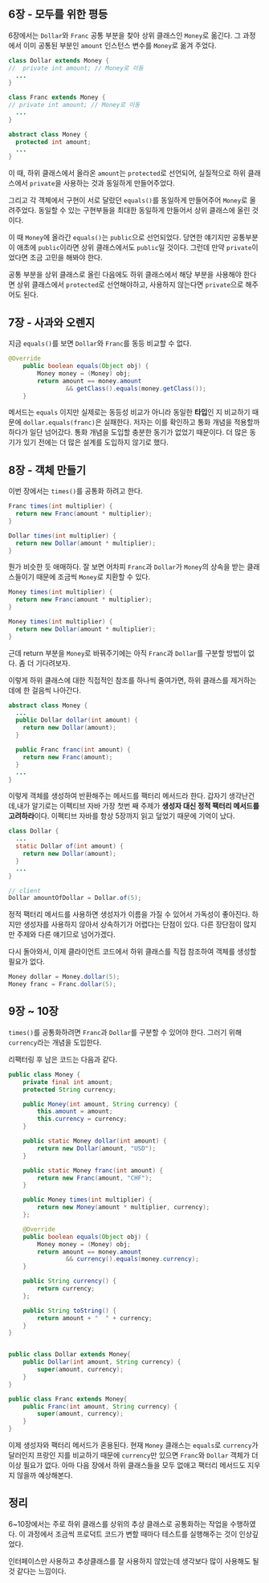 ## 6장 - 모두를 위한 평등
6장에서는 `Dollar`와 `Franc` 공통 부분을 찾아 상위 클래스인 `Money`로 옮긴다. 그 과정에서 이미 공통된 부분인 `amount` 인스턴스 변수를 `Money`로 옮겨 주었다.
```java
class Dollar extends Money {
//  private int amount; // Money로 이동
  ...
}

class Franc extends Money {
// private int amount; // Money로 이동
  ...
}

abstract class Money {
  protected int amount;
  ...
}
```
이 때, 하위 클래스에서 올라온 `amount`는 `protected`로 선언되어, 실질적으로 하위 클래스에서 `private`을 사용하는 것과 동일하게 만들어주었다.

그리고 각 객체에서 구현이 서로 달랐던 `equals()`를 동일하게 만들어주어 `Money`로 올려주었다. 동일할 수 있는 구현부들을 최대한 동일하게 만들어서 상위 클래스에 올린 것이다.

이 때 `Money`에 올라간 `equals()`는 `public`으로 선언되었다. 당연한 얘기지만 공통부분이 애초에 `public`이라면 상위 클래스에서도 `public`일 것이다. 그런데 만약 `private`이었다면 조금 고민을 해봐야 한다.

공통 부분을 상위 클래스로 올린 다음에도 하위 클래스에서 해당 부분을 사용해야 한다면 상위 클래스에서 `protected`로 선언해야하고, 사용하지 않는다면 `private`으로 해주어도 된다.

## 7장 - 사과와 오렌지
지금 `equals()`를 보면 `Dollar`와 `Franc`를 동등 비교할 수 없다.
```java
@Override
    public boolean equals(Object obj) {
        Money money = (Money) obj;
        return amount == money.amount
                && getClass().equals(money.getClass());
    }
```
메서드는 `equals` 이지만 실제로는 동등성 비교가 아니라 동일한 **타입**인 지 비교하기 때문에 `dollar.equals(franc)`은 실패한다. 
저자는 이를 확인하고 통화 개념을 적용할까 하다가 일단 넘어갔다. 통화 개념을 도입할 충분한 동기가 없었기 때문이다. 더 많은 동기가 있기 전에는 더 많은 설계를 도입하지 않기로 했다.

## 8장 - 객체 만들기
이번 장에서는 `times()`를 공통화 하려고 한다.
```java
Franc times(int multiplier) {
  return new Franc(amount * multiplier);
}

Dollar times(int multiplier) {
  return new Dollar(amount * multiplier);
}
```
뭔가 비슷한 듯 애매하다. 잘 보면 어차피 `Franc`과 `Dollar`가 `Money`의 상속을 받는 클래스들이기 때문에 조금씩 `Money`로 치환할 수 있다.

```java
Money times(int multiplier) {
  return new Franc(amount * multiplier);
}

Money times(int multiplier) {
  return new Dollar(amount * multiplier);
}
```
근데 return 부분을 `Money`로 바꿔주기에는 아직 `Franc`과 `Dollar`를 구분할 방법이 없다. 좀 더 기다려보자. 

이렇게 하위 클래스에 대한 직접적인 참조를 하나씩 줄여가면, 하위 클래스를 제거하는 데에 한 걸음씩 나아간다.

```java
abstract class Money {
  ...
  public Dollar dollar(int amount) {
    return new Dollar(amount);
  }

  public Franc franc(int amount) {
    return new Franc(amount);
  }
  ...
}
```

이렇게 객체를 생성하여 반환해주는 메서드를 팩터리 메서드라 한다. 
갑자기 생각난건데,내가 알기로는 이펙티브 자바 가장 첫번 째 주제가 **생성자 대신 정적 팩터리 메서드를 고려하라**이다.
이펙티브 자바를 항상 5장까지 읽고 덮었기 때문에 기억이 났다.

```java
class Dollar {
  ...
  static Dollar of(int amount) {
    return new Dollar(amount);
  }
  ...
}

// client
Dollar amountOfDollar = Dollar.of(5);
```

정적 팩터리 메서드를 사용하면 생성자가 이름을 가질 수 있어서 가독성이 좋아진다. 하지만 생성자를 사용하지 않아서 상속하기가 어렵다는 단점이 있다. 다른 장단점이 많지만 주제와 다른 얘기므로 넘어가겠다.

다시 돌아와서, 
이제 클라이언트 코드에서 하위 클래스를 직접 참조하여 객체를 생성할 필요가 없다.

```java
Money dollar = Money.dollar(5);
Money franc = Franc.dollar(5);
```

## 9장 ~ 10장
`times()`를 공통화하려면 `Franc`과 `Dollar`를 구분할 수 있어야 한다.  그러기 위해 `currency`라는 개념을 도입한다.

리팩터링 후 남은 코드는 다음과 같다.

```java
public class Money {
    private final int amount;
    protected String currency;

    public Money(int amount, String currency) {
        this.amount = amount;
        this.currency = currency;
    }

    public static Money dollar(int amount) {
        return new Dollar(amount, "USD");
    }

    public static Money franc(int amount) {
        return new Franc(amount, "CHF");
    }

    public Money times(int multiplier) {
        return new Money(amount * multiplier, currency);
    };

    @Override
    public boolean equals(Object obj) {
        Money money = (Money) obj;
        return amount == money.amount
                && currency().equals(money.currency);
    }

    public String currency() {
        return currency;
    };

    public String toString() {
        return amount + "  " + currency;
    }
}


public class Dollar extends Money{
    public Dollar(int amount, String currency) {
        super(amount, currency);
    }
}

public class Franc extends Money{
    public Franc(int amount, String currency) {
        super(amount, currency);
    }
}
```

이제 생성자와 팩터리 메서드가 혼용된다. 현재 `Money` 클래스는 `equals`로 `currency`가 달러인지 프랑인 지를 비교하기 때문에 `currency`만 있으면 `Franc`와 `Dollar` 객체가 더 이상 필요가 없다. 
아마 다음 장에서 하위 클래스들을 모두 없애고 팩터리 메서드도 지우지 않을까 예상해본다.

## 정리
6~10장에서는 주로 하위 클래스를 상위의 추상 클래스로 공통화하는 작업을 수행하였다. 이 과정에서 조금씩 프로덕트 코드가 변할 때마다 테스트를 실행해주는 것이 인상깊었다.

인터페이스만 사용하고 추상클래스를 잘 사용하지 않았는데 생각보다 많이 사용해도 될 것 같다는 느낌이다.
